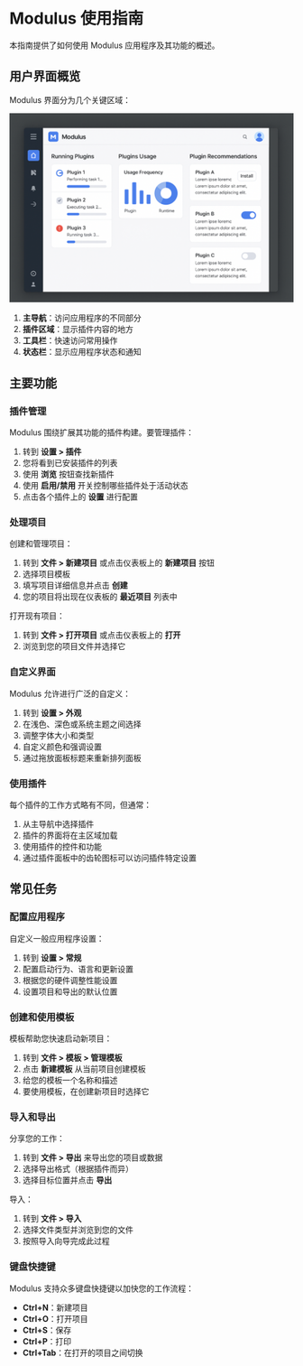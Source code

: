# Modulus 使用指南

本指南提供了如何使用 Modulus 应用程序及其功能的概述。

## 用户界面概览

Modulus 界面分为几个关键区域：

![Modulus 界面](../../Images/dashboard.png)

1. **主导航**：访问应用程序的不同部分
2. **插件区域**：显示插件内容的地方
3. **工具栏**：快速访问常用操作
4. **状态栏**：显示应用程序状态和通知

## 主要功能

### 插件管理

Modulus 围绕扩展其功能的插件构建。要管理插件：

1. 转到 **设置 > 插件**
2. 您将看到已安装插件的列表
3. 使用 **浏览** 按钮查找新插件
4. 使用 **启用/禁用** 开关控制哪些插件处于活动状态
5. 点击各个插件上的 **设置** 进行配置

### 处理项目

创建和管理项目：

1. 转到 **文件 > 新建项目** 或点击仪表板上的 **新建项目** 按钮
2. 选择项目模板
3. 填写项目详细信息并点击 **创建**
4. 您的项目将出现在仪表板的 **最近项目** 列表中

打开现有项目：
1. 转到 **文件 > 打开项目** 或点击仪表板上的 **打开**
2. 浏览到您的项目文件并选择它

### 自定义界面

Modulus 允许进行广泛的自定义：

1. 转到 **设置 > 外观**
2. 在浅色、深色或系统主题之间选择
3. 调整字体大小和类型
4. 自定义颜色和强调设置
5. 通过拖放面板标题来重新排列面板

### 使用插件

每个插件的工作方式略有不同，但通常：

1. 从主导航中选择插件
2. 插件的界面将在主区域加载
3. 使用插件的控件和功能
4. 通过插件面板中的齿轮图标可以访问插件特定设置

## 常见任务

### 配置应用程序

自定义一般应用程序设置：

1. 转到 **设置 > 常规**
2. 配置启动行为、语言和更新设置
3. 根据您的硬件调整性能设置
4. 设置项目和导出的默认位置

### 创建和使用模板

模板帮助您快速启动新项目：

1. 转到 **文件 > 模板 > 管理模板**
2. 点击 **新建模板** 从当前项目创建模板
3. 给您的模板一个名称和描述
4. 要使用模板，在创建新项目时选择它

### 导入和导出

分享您的工作：

1. 转到 **文件 > 导出** 来导出您的项目或数据
2. 选择导出格式（根据插件而异）
3. 选择目标位置并点击 **导出**

导入：
1. 转到 **文件 > 导入**
2. 选择文件类型并浏览到您的文件
3. 按照导入向导完成此过程

### 键盘快捷键

Modulus 支持众多键盘快捷键以加快您的工作流程：

- **Ctrl+N**：新建项目
- **Ctrl+O**：打开项目
- **Ctrl+S**：保存
- **Ctrl+P**：打印
- **Ctrl+Tab**：在打开的项目之间切换

